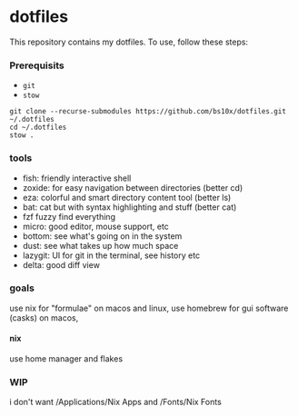 # dotfiles

This repository contains my dotfiles. To use, follow these steps:

### Prerequisits

- `git`
- `stow`

```
git clone --recurse-submodules https://github.com/bs10x/dotfiles.git ~/.dotfiles
cd ~/.dotfiles
stow .
``` 

### tools

- fish:	 	friendly interactive shell
- zoxide:	for easy navigation between directories (better cd)
- eza:		colorful and smart directory content tool (better ls)
- bat: 		cat but with syntax highlighting and stuff (better cat)
- fzf		fuzzy find everything
- micro: 	good editor, mouse support, etc
- bottom: 	see what's going on in the system
- dust:	 	see what takes up how much space
- lazygit: 	UI for git in the terminal, see history etc
- delta:	good diff view 




### goals

use nix for "formulae" on macos and linux,
use homebrew for gui software (casks) on macos,


#### nix

use home manager and flakes


### WIP

i don't want /Applications/Nix Apps and /Fonts/Nix Fonts

